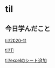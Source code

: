 # til

## 今日学んだこと

[til/2020\-11](https://github.com/tokiohamamatsu/til/blob/master/tir/2020-11.md#11)

[til/11](https://github.com/tokiohamamatsu/til/blob/master/%E6%B4%BB%E5%8B%95%E8%A8%98%E9%8C%B2/11/11.md)

[til/excelのシート追加](https://github.com/tokiohamamatsu/til/blob/master/vba/excel%E3%81%AE%E3%82%B7%E3%83%BC%E3%83%88%E8%BF%BD%E5%8A%A0.md)